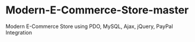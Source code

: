 # Modern-E-Commerce-Store-master
Modern E-Commerce Store using PDO, MySQL, Ajax, jQuery, PayPal Integration
